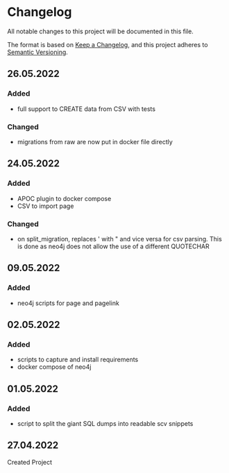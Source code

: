 # Changelog
All notable changes to this project will be documented in this file.

The format is based on [Keep a Changelog](https://keepachangelog.com/en/1.0.0/),
and this project adheres to [Semantic Versioning](https://semver.org/spec/v2.0.0.html).

## 26.05.2022
### Added
- full support to CREATE data from CSV with tests

### Changed
- migrations from raw are now put in docker file directly

## 24.05.2022
### Added
- APOC plugin to docker compose
- CSV to import page

### Changed
- on split_migration, replaces \' with \" and vice versa for csv parsing. This is done as neo4j does not allow the use of a different QUOTECHAR

## 09.05.2022
### Added
- neo4j scripts for page and pagelink

## 02.05.2022
### Added
- scripts to capture and install requirements
- docker compose of neo4j

## 01.05.2022
### Added
- script to split the giant SQL dumps into readable scv snippets

## 27.04.2022
Created Project
